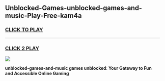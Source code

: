 
## Unblocked-Games-unblocked-games-and-music-Play-Free-kam4a
<h3>
<a href="https://premium76.site?title=unblocked-games-and-music&ref=17A">CLICK TO PLAY</a></h3>
<hr>

<h3>
<a href="https://premium76.site?title=unblocked-games-and-music&ref=17A">CLICK 2 PLAY</a>
  
</h3>

<a href="https://premium76.site?title=unblocked-games-and-music&ref=17A"><img src="https://clearcache.store/games.png"></a>


**unblocked-games-and-music games unblocked: Your Gateway to Fun and Accessible Online Gaming**
